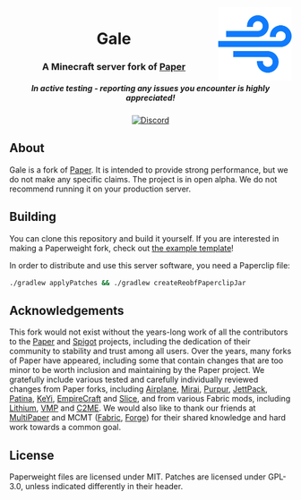 <img src="logo.png" alt="Gale logo" align="right" width="26%">
<div align="center">
  <h1>Gale</h1>
  <h3>A Minecraft server fork of <a href="https://github.com/PaperMC/Paper">Paper</a></h3>
  <h5><i>In active testing - reporting any issues you encounter is highly appreciated!</i></h5>

[![Discord](https://img.shields.io/discord/1045402468416233592?color=5865F2&label=discord&style=for-the-badge)](https://discord.com/invite/gwezNT8c24)
</div>

## About

Gale is a fork of [Paper](https://github.com/PaperMC/Paper). It is intended to provide strong performance, but we do not make any specific claims.
The project is in open alpha. We do not recommend running it on your production server.

## Building

You can clone this repository and build it yourself.
If you are interested in making a Paperweight fork, check out [the example template](https://github.com/PaperMC/paperweight-examples)!

In order to distribute and use this server software, you need a Paperclip file:

```bash
./gradlew applyPatches && ./gradlew createReobfPaperclipJar
```

## Acknowledgements

This fork would not exist without the years-long work of all the contributors to the [Paper](https://github.com/PaperMC/Paper) and [Spigot](https://www.spigotmc.org/) projects,
including the dedication of their community to stability and trust among all users.
Over the years, many forks of Paper have appeared, including some that contain changes that are too minor to be worth inclusion and maintaining by the Paper project.
We gratefully include various tested and carefully individually reviewed changes from Paper forks, including [Airplane](https://github.com/TECHNOVE/Airplane), [Mirai](https://github.com/etil2jz/Mirai), [Purpur](https://github.com/PurpurMC/Purpur), [JettPack](https://gitlab.com/Titaniumtown/JettPack), [Patina](https://github.com/PatinaMC/Patina), [KeYi](https://github.com/KeYiMC/KeYi), [EmpireCraft](https://github.com/starlis/empirecraft) and [Slice](https://github.com/Cryptite/Slice), and from various Fabric mods, including [Lithium](https://github.com/CaffeineMC/lithium-fabric), [VMP](https://github.com/RelativityMC/VMP-fabric) and [C2ME](https://github.com/RelativityMC/C2ME-fabric).
We would also like to thank our friends at [MultiPaper](https://github.com/MultiPaper/MultiPaper) and MCMT ([Fabric](https://github.com/himekifee/MCMTFabric), [Forge](https://github.com/jediminer543/JMT-MCMT)) for their shared knowledge and hard work towards a common goal.

## License
Paperweight files are licensed under MIT. Patches are licensed under GPL-3.0, unless indicated differently in their header.
